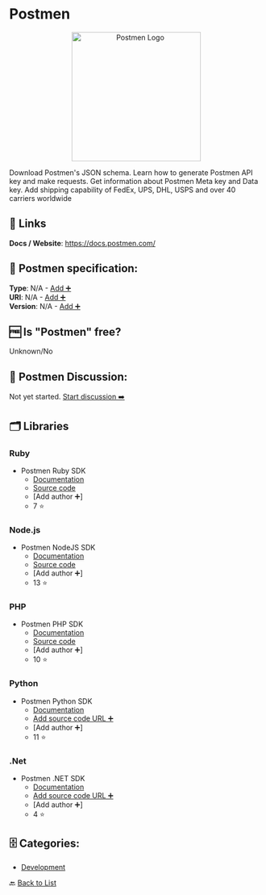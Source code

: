 # Postmen
<p align="center">
    <img width="256" src="https://raw.githubusercontent.com/apis-list/apis-list/main/apis/postmen/logo_256x256.png" alt="Postmen Logo"/>
</p>
Download Postmen's JSON schema. Learn how to generate Postmen API key and make requests. Get information about Postmen Meta key and Data key. Add shipping capability of FedEx, UPS, DHL, USPS and over 40 carriers worldwide

##  🔗 Links
**Docs / Website**: https://docs.postmen.com/

## 🧬 Postmen specification:
**Type**: N/A - [Add ➕](https://github.com/apis-list/apis-list/edit/main/apis-list.yaml)  
**URI**: N/A - [Add ➕](https://github.com/apis-list/apis-list/edit/main/apis-list.yaml)  
**Version**: N/A - [Add ➕](https://github.com/apis-list/apis-list/edit/main/apis-list.yaml)

## 🆓 Is "Postmen" free?
 Unknown/No 

## 💬 Postmen Discussion:
Not yet started. [Start discussion ➡️](https://github.com/apis-list/apis-list/discussions/new)

## 🗂️ Libraries
### Ruby
- Postmen Ruby SDK 
    - [Documentation](https://www.rubydoc.info/github/postmen/postmen-sdk-ruby)
    - [Source code](https://github.com/postmen/postmen-sdk-ruby)
    - [Add author ➕]
    - 7 ⭐

### Node.js
- Postmen NodeJS SDK
    - [Documentation](https://www.postmen.com/)
    - [Source code](https://github.com/postmen/postmen-sdk-js)
    - [Add author ➕]
    - 13 ⭐

### PHP
- Postmen PHP SDK 
    - [Documentation](https://www.postmen.com)
    - [Source code](https://github.com/postmen/postmen-sdk-php)
    - [Add author ➕]
    - 10 ⭐

### Python
- Postmen Python SDK
    - [Documentation](https://github.com/postmen/sdk-python)
    - [Add source code URL ➕]()
    - [Add author ➕]
    - 11 ⭐

### .Net
- Postmen .NET SDK
    - [Documentation](https://github.com/postmen/sdk-net)
    - [Add source code URL ➕]()
    - [Add author ➕]
    - 4 ⭐


## 🗄️ Categories:
- [Development](https://github.com/apis-list/apis-list#development-)

🔙  [Back to List](https://github.com/apis-list/apis-list)
